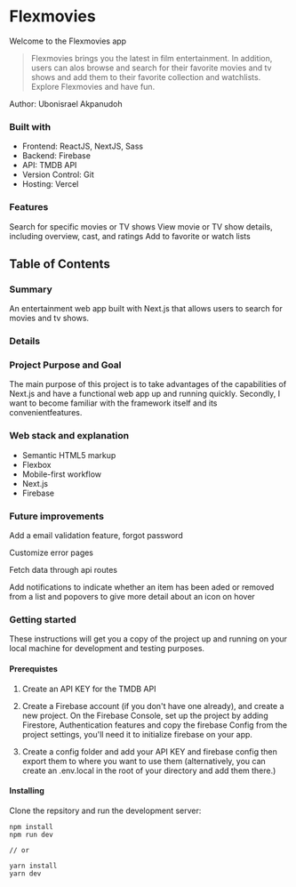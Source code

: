 # Flexmovies

Welcome to the Flexmovies app

<blockquote>
Flexmovies brings you the latest in film entertainment. In addition, users can alos browse and search for their favorite movies and tv shows and add them to their favorite collection and watchlists. Explore Flexmovies and have fun.
</blockquote>

Author: Ubonisrael Akpanudoh

### Built with

- Frontend: ReactJS, NextJS, Sass
- Backend: Firebase
- API: TMDB API
- Version Control: Git
- Hosting: Vercel

### Features

Search for specific movies or TV shows
View movie or TV show details, including overview, cast, and ratings
Add to favorite or watch lists

## Table of Contents

### Summary

An entertainment web app built with Next.js that allows users to search for movies and tv shows.

### Details

### Project Purpose and Goal

The main purpose of this project is to take advantages of the capabilities of Next.js and have a functional web app up and running quickly. Secondly, I want to become familiar with the framework itself and its convenientfeatures.

### Web stack and explanation

- Semantic HTML5 markup
- Flexbox
- Mobile-first workflow
- Next.js
- Firebase

### Future improvements

Add a email validation feature, forgot password

Customize error pages

Fetch data through api routes

Add notifications to indicate whether an item has been aded or removed from a list and popovers to give more detail about an icon on hover

### Getting started

These instructions will get you a copy of the project up and running on your local machine for development and testing purposes.

#### Prerequistes

1. Create an API KEY for the TMDB API

2. Create a Firebase account (if you don't have one already), and create a new project. On the Firebase Console, set up the project by adding Firestore, Authentication features and copy the firebase Config from the project settings, you'll need it to initialize firebase on your app.

3. Create a config folder and add your API KEY and firebase config then export them to where you want to use them (alternatively, you can create an .env.local in the root of your directory and add them there.)

#### Installing

Clone the repsitory and run the development server:

```
npm install
npm run dev

// or

yarn install
yarn dev
```
